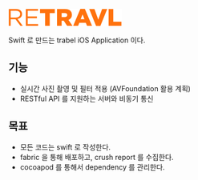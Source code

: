 ![ReTRAVL Logo](logo.png)

Swift 로 만드는 trabel iOS Application 이다.

## 기능
- 실시간 사진 촬영 및 필터 적용 (AVFoundation 활용 계획)
- RESTful API 를 지원하는 서버와 비동기 통신


## 목표
- 모든 코드는 swift 로 작성한다.
- fabric 을 통해 배포하고, crush report 를 수집한다.
- cocoapod 를 통해서 dependency 를 관리한다.
